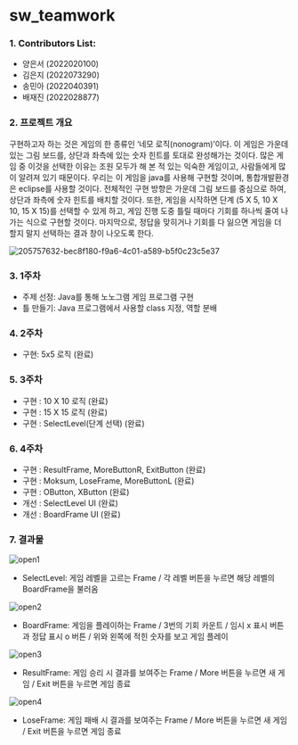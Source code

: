# sw_teamwork
### 1. Contributors List:
- 양은서 (2022020100)
- 김은지 (2022073290)
- 송민아 (2022040391)
- 배재진 (2022028877)

### 2. 프로젝트 개요
구현하고자 하는 것은 게임의 한 종류인 ‘네모 로직(nonogram)’이다. 이 게임은 가운데 있는 그림 보드를, 상단과 좌측에 있는 숫자 힌트를 토대로 완성해가는 것이다. 많은 게임 중 이것을 선택한 이유는 조원 모두가 해 본 적 있는 익숙한 게임이고, 사람들에게 많이 알려져 있기 때문이다. 우리는 이 게임을 java를 사용해 구현할 것이며, 통합개발환경은 eclipse를 사용할 것이다. 전체적인 구현 방향은 가운데 그림 보드를 중심으로 하여, 상단과 좌측에 숫자 힌트를 배치할 것이다. 또한, 게임을 시작하면 단계 (5 X 5, 10 X 10, 15 X 15)를 선택할 수 있게 하고, 게임 진행 도중 틀릴 때마다 기회를 하나씩 줄여 나가는 식으로 구현할 것이다. 마지막으로, 정답을 맞히거나 기회를 다 잃으면 게임을 더 할지 말지 선택하는 결과 창이 나오도록 한다.

![205757632-bec8f180-f9a6-4c01-a589-b5f0c23c5e37](https://user-images.githubusercontent.com/115619689/205757846-26ca8bdb-4ae3-435f-91b5-7a7517faede3.png)

### 3. 1주차
- 주제 선정: Java를 통해 노노그램 게임 프로그램 구현
- 틀 만들기: Java 프로그램에서 사용할 class 지정, 역할 분배

### 4. 2주차
- 구현: 5x5 로직 (완료)

### 5. 3주차
- 구현 : 10 X 10 로직 (완료)
- 구현 : 15 X 15 로직 (완료)
- 구현 : SelectLevel(단계 선택) (완료)

### 6. 4주차
- 구현 : ResultFrame, MoreButtonR, ExitButton (완료)
- 구현 : Moksum, LoseFrame, MoreButtonL (완료)
- 구현 : OButton, XButton (완료)
- 개선 : SelectLevel UI (완료)
- 개선 : BoardFrame UI (완료)

### 7. 결과물
![open1](https://user-images.githubusercontent.com/115148838/207522221-b6380021-b42a-4961-94ef-6ec27c186453.png)

- SelectLevel:
게임 레벨을 고르는 Frame /
각 레벨 버튼을 누르면 해당 레벨의 BoardFrame을 불러옴

![open2](https://user-images.githubusercontent.com/115148838/207522298-d439a1d5-41a8-4112-8355-1aef4acba18f.png)

- BoardFrame:
게임을 플레이하는 Frame /
3번의 기회 카운트 /
임시 x 표시 버튼과 정답 표시 o 버튼 /
위와 왼쪽에 적힌 숫자를 보고 게임 플레이

![open3](https://user-images.githubusercontent.com/115148838/207522336-154e2881-5435-47a3-a088-0c21647b14ce.png)

- ResultFrame:
게임 승리 시 결과를 보여주는 Frame /
More 버튼을 누르면 새 게임 /
Exit 버튼을 누르면 게임 종료

![open4](https://user-images.githubusercontent.com/115148838/207522373-19f27f87-c3a3-484e-bb62-6d738b64bef7.png)

-	LoseFrame:
게임 패배 시 결과를 보여주는 Frame /
More 버튼을 누르면 새 게임 /
Exit 버튼을 누르면 게임 종료
